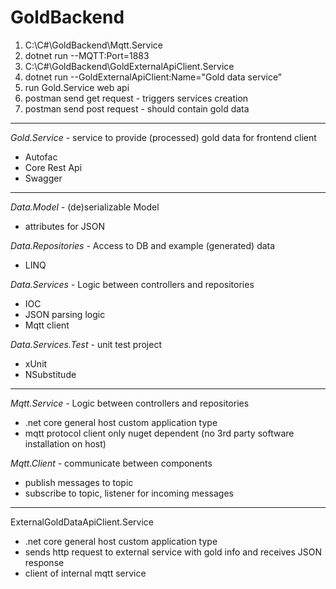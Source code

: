 # GoldBackend

1. C:\C#\GoldBackend\Mqtt.Service
2. dotnet run --MQTT:Port=1883
3. C:\C#\GoldBackend\GoldExternalApiClient.Service
4. dotnet run --GoldExternalApiClient:Name="Gold data service"
5. run Gold.Service web api
6. postman send get request - triggers services creation
7. postman send post request - should contain gold data

--------------------------------------------------------

*Gold.Service* - service to provide (processed) gold data for frontend client
- Autofac
- Core Rest Api
- Swagger

--------------------------------------------------------

*Data.Model* - (de)serializable Model
- attributes for JSON 

*Data.Repositories* - Access to DB and example (generated) data 
- LINQ

*Data.Services* - Logic between controllers and repositories
- IOC
- JSON parsing logic
- Mqtt client

*Data.Services.Test* - unit test project
- xUnit
- NSubstitude

--------------------------------------------------------

*Mqtt.Service* - Logic between controllers and repositories
- .net core general host custom application type
- mqtt protocol client only nuget dependent (no 3rd party software installation on host)

*Mqtt.Client* - communicate between components
- publish messages to topic
- subscribe to topic, listener for incoming messages 

--------------------------------------------------------

ExternalGoldDataApiClient.Service
- .net core general host custom application type
- sends http request to external service with gold info and receives JSON response
- client of internal mqtt service
